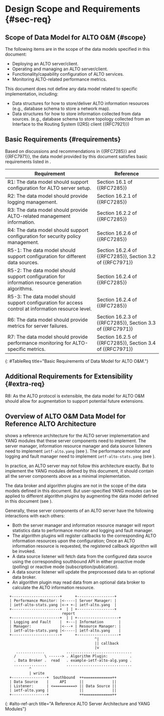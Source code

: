 # Design Scope and Requirements {#sec-req}

## Scope of Data Model for ALTO O&M {#scope}

The following items are in the scope of the data models specified in this document:

- Deploying an ALTO server/client.
- Operating and managing an ALTO server/client.
- Functionality/capability configuration of ALTO services.
- Monitoring ALTO-related performance metrics.

This document does not define any data model related to specific
implementation, including:

- Data structures for how to store/deliver ALTO information resources (e.g.,
  database schema to store a network map).
- Data structures for how to store information collected from data sources.
  (e.g., database schema to store topology collected from an Interface to the
  Routing System (I2RS) client {{RFC7921}})

## Basic Requirements {#requirements}

Based on discussions and recommendations in {{RFC7285}} and {{RFC7971}}, the
data model provided by this document satisfies basic requirements listed in
[](#TableReq).

| Requirement                                                                                         | Reference                                                 |
| --------------------------------------------------------------------------                          | --------------------------------------------------------- |
| R1: The data model should support configuration for ALTO server setup.                              | Section 16.1 of {{RFC7285}}                               |
| R2: The data model should provide logging management.                                               | Section 16.2.1 of {{RFC7285}}                             |
| R3: The data model should provide ALTO-related management information.                              | Section 16.2.2 of {{RFC7285}}                             |
| R4: The data model should support configuration for security policy management.                     | Section 16.2.6 of {{RFC7285}}                             |
| R5-1: The data model should support configuration for different data sources.                       | Section 16.2.4 of {{RFC7285}}, Section 3.2 of {{RFC7971}} |
| R5-2: The data model should support configuration for information resource generation algorithms.   | Section 16.2.4 of {{RFC7285}}                             |
| R5-3: The data model should support configuration for access control at information resource level. | Section 16.2.4 of {{RFC7285}}                             |
| R6: The data model should provide metrics for server failures.                                      | Section 16.2.3 of {{RFC7285}}, Section 3.3 of {{RFC7971}} |
| R7: The data model should provide performance monitoring for ALTO-specific metrics.                 | Section 16.2.5 of {{RFC7285}}, Section 3.4 of {{RFC7971}} |
{: #TableReq title="Basic Requirements of Data Model for ALTO O&M."}

## Additional Requirements for Extensibility {#extra-req}

R8: As the ALTO protocol is extensible, the data model for ALTO O&M should
allow for augmentation to support potential future extensions.

## Overview of ALTO O&M Data Model for Reference ALTO Architecture

[](#alto-ref-arch) shows a reference architecture for the ALTO server
implementation and YANG modules that these server components need to implement.
The server manager, information resource manager and data source listeners need
to implement `ietf-alto.yang` (see [](#alto-model)). The performance monitor
and logging and fault manager need to implement `ietf-alto-stats.yang` (see
[](#alto-stats-model)).

In practice, an ALTO server may not follow this architecture exactly. But to
implement the YANG modules defined by this document, it should contain all the
server components above as a minimal implementation.

The data broker and algorithm plugins are not in the scope of the data models
defined in this document. But user-specified YANG modules can be applied to
different algorithm plugins by augmenting the data model defined in this
document (see [](#alto-ext-model)).

Generally, these server components of an ALTO server have the following
interactions with each others:

- Both the server manager and information resource manager will report
  statistics data to performance monitor and logging and fault manager.
- The algorithm plugins will register callbacks to the corresponding ALTO
  information resources upon the configuration; Once an ALTO information
  resource is requested, the registered callback algorithm will be invoked.
- A data source listener will fetch data from the configured data source using
  the corresponding southbound API in either proactive mode (polling) or
  reactive mode (subscription/publication).
- A data source listener will update the preprocessed data to an optional data
  broker.
- An algorithm plugin may read data from an optional data broker to calculate
  the ALTO information resource.

~~~
  +----------------------+      +-----------------+
  | Performance Monitor: |<-----| Server Manager: |
  | ietf-alto-stats.yang |<-+ +-| ietf-alto.yang  |
  +----------------------+  | | +-----------------+
                          report
  +----------------------+  | | +-------------------+
  | Logging and Fault    |  +---| Information       |
  | Manager:             |<---+ | Resource Manager: |
  | ietf-alto-stats.yang |<-----| ietf-alto.yang    |
  +----------------------+      +-------------------+
                                         ^|
                                         || callback
                                         |v
     .............          ..............................
    /             \ ------> . Algorithm Plugin:          .
    . Data Broker .  read   . example-ietf-alto-alg.yang .
    ...............         ..............................
           ^
           | write
  +----------------+  Southbound  ++=============++
  | Data Source    |     API      ||             ||
  | Listener:      | <==========> || Data Source ||
  | ietf-alto.yang |              ||             ||
  +----------------+              ++=============++
~~~
{: #alto-ref-arch title="A Reference ALTO Server Architecture and YANG Modules"}

<!-- End of sections -->

